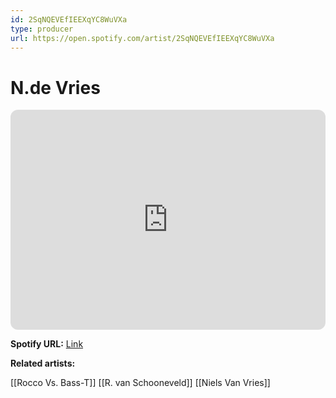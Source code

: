 ```yaml
---
id: 2SqNQEVEfIEEXqYC8WuVXa
type: producer
url: https://open.spotify.com/artist/2SqNQEVEfIEEXqYC8WuVXa
---
```

# N.de Vries

<iframe style="border-radius:12px" src="https://open.spotify.com/embed/artist/2SqNQEVEfIEEXqYC8WuVXa" width="100%" height="352" frameBorder="0" allowfullscreen="" allow="autoplay; clipboard-write; encrypted-media; fullscreen; picture-in-picture" loading="lazy"></iframe>

**Spotify URL:** [Link](https://open.spotify.com/artist/2SqNQEVEfIEEXqYC8WuVXa)

**Related artists:**

[[Rocco Vs. Bass-T]]
[[R. van Schooneveld]]
[[Niels Van Vries]]
